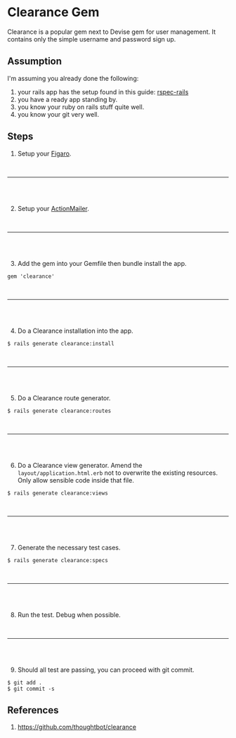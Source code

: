 # Clearance Gem
Clearance is a popular gem next to Devise gem for user management.
It contains only the simple username and password sign up.

## Assumption
I'm assuming you already done the following:

1. your rails app has the setup found in this guide:
[rspec-rails](https://github.com/hollowaykeanho/learning/tree/master/rails/gems/rspec-rails)
2. you have a ready app standing by.
3. you know your ruby on rails stuff quite well.
4. you know your git very well.

## Steps
1) Setup your [Figaro](https://github.com/hollowaykeanho/learning/tree/master/rails/gems/figaro).

<br>

----------
<br><br>

2) Setup your [ActionMailer](https://github.com/hollowaykeanho/learning/tree/master/rails/gems/action-mailer).

<br>

----------
<br><br>

3) Add the gem into your Gemfile then bundle install the app.

```
gem 'clearance'
```

<br>

----------
<br><br>

4) Do a Clearance installation into the app.

```
$ rails generate clearance:install
```

<br>

----------
<br><br>

5) Do a Clearance route generator.

```
$ rails generate clearance:routes
```

<br>

----------
<br><br>

6) Do a Clearance view generator. Amend the ```layout/application.html.erb```
not to overwrite the existing resources. Only allow sensible code inside that
file.

```
$ rails generate clearance:views
```

<br>

----------
<br><br>

7) Generate the necessary test cases.

```
$ rails generate clearance:specs
```

<br>

----------
<br><br>

8) Run the test. Debug when possible.

<br>

----------
<br><br>

9) Should all test are passing, you can proceed with git commit.

```
$ git add .
$ git commit -s
```

## References
1. https://github.com/thoughtbot/clearance